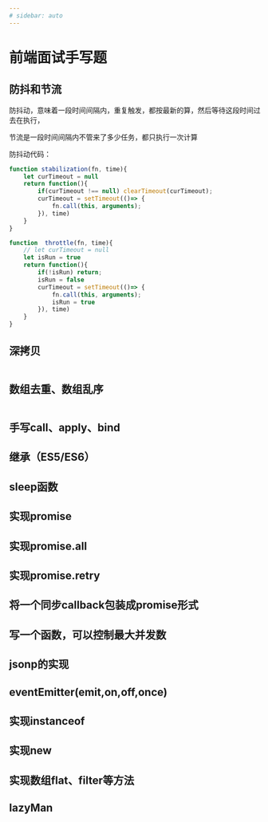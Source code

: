 ```yaml
---
# sidebar: auto
---
```

# 前端面试手写题

## 防抖和节流
防抖动，意味着一段时间间隔内，重复触发，都按最新的算，然后等待这段时间过去在执行，

节流是一段时间间隔内不管来了多少任务，都只执行一次计算

防抖动代码：
~~~ js
function stabilization(fn, time){
    let curTimeout = null
    return function(){
        if(curTimeout !== null) clearTimeout(curTimeout);
        curTimeout = setTimeout(()=> {
            fn.call(this, arguments);
        }), time)
    }
}

function  throttle(fn, time){
    // let curTimeout = null
    let isRun = true
    return function(){
        if(!isRun) return;
        isRun = false
        curTimeout = setTimeout(()=> {
            fn.call(this, arguments);
            isRun = true
        }), time)
    }
}
~~~

## 深拷贝

~~~ js

~~~

## 数组去重、数组乱序

~~~ js

~~~

## 手写call、apply、bind
## 继承（ES5/ES6）
## sleep函数
## 实现promise
## 实现promise.all
## 实现promise.retry    
## 将一个同步callback包装成promise形式
## 写一个函数，可以控制最大并发数
## jsonp的实现
## eventEmitter(emit,on,off,once)
## 实现instanceof
## 实现new
## 实现数组flat、filter等方法
## lazyMan